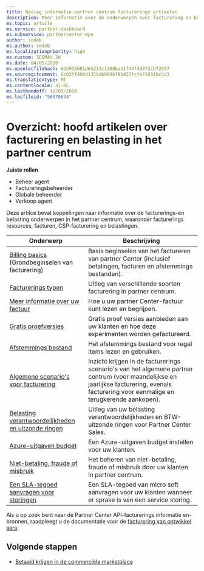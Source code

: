 ```yaml
---
title: Naslag informatie-partner centrum facturerings artikelen
description: Meer informatie over de onderwerpen over facturering en belastingen in het partner centrum. Informatie is van toepassing op facturerings resources, facturen, CSP-facturering en belastingen.
ms.topic: article
ms.service: partner-dashboard
ms.subservice: partnercenter-mpn
author: sodeb
ms.author: sodeb
ms.localizationpriority: high
ms.custom: SEOMAY.20
ms.date: 04/05/2020
ms.openlocfilehash: 6bb915681d65213c1180bab1f44f49372cb72697
ms.sourcegitcommit: 6b03ff400d1350db9696f9b457fcfe710310c5d3
ms.translationtype: MT
ms.contentlocale: nl-NL
ms.lasthandoff: 12/03/2020
ms.locfileid: "96570634"
---
```

# <a name="overview-main-billing-and-tax-articles-in-partner-center"></a>Overzicht: hoofd artikelen over facturering en belasting in het partner centrum

**Juiste rollen**

- Beheer agent
- Factureringsbeheerder
- Globale beheerder
- Verkoop agent

Deze artilce bevat koppelingen naar informatie over de facturerings-en belasting onderwerpen in het partner centrum, waaronder facturerings resources, facturen, CSP-facturering en belastingen.


| Onderwerp | Beschrijving |
| ----- | ----------- |
| [Billing basics](billing-basics.md) (Grondbeginselen van facturering) | Basis beginselen van het factureren van partner Center (inclusief betalingen, facturen en afstemmings bestanden). |
| [Facturerings typen](billing-different-types.md) | Uitleg van verschillende soorten facturering in partner centrum. |
| [Meer informatie over uw factuur](read-your-bill.md) | Hoe u uw partner Center-factuur kunt lezen en begrijpen. |
| [Gratis proefversies](offer-your-customers-trials-of-microsoft-products.md) | Gratis proef versies aanbieden aan uw klanten en hoe deze experimenten worden gefactureerd. |
| [Afstemmings bestand](use-the-reconciliation-files.md) | Het afstemmings bestand voor regel items lezen en gebruiken. |
| [Algemene scenario's voor facturering](common-billing-scenarios.md) | Inzicht krijgen in de facturerings scenario's van het algemene partner centrum (voor maandelijkse en jaarlijkse facturering, evenals facturering voor eenmalige en terugkerende aankopen). |
| [Belasting verantwoordelijkheden en uitzonde ringen](tax-and-tax-exemptions.md) | Uitleg van uw belasting verantwoordelijkheden en BTW-uitzonde ringen voor Partner Center Sales. |
| [Azure-uitgaven budget](set-an-azure-spending-budget-for-your-customers.md) | Een Azure-uitgaven budget instellen voor uw klanten. |
| [Niet-betaling, fraude of misbruik](non-payment-fraud-misuse.md) | Het beheren van niet-betaling, fraude of misbruik door uw klanten in partner centrum. |
| [Een SLA-tegoed aanvragen voor storingen](request-credit.md) | Een SLA-tegoed van micro soft aanvragen voor uw klanten wanneer er sprake is van een service storing. |

Als u op zoek bent naar de Partner Center API-facturerings informatie en-bronnen, raadpleegt u de documentatie voor de [facturering van ontwikkel aars](/partner-center/develop/manage-billing).

## <a name="next-steps"></a>Volgende stappen

- [Betaald krijgen in de commerciële marketplace](marketplace-get-paid.md)